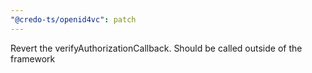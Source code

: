 ```yaml
---
"@credo-ts/openid4vc": patch
---
```


Revert the verifyAuthorizationCallback. Should be called outside of the framework
